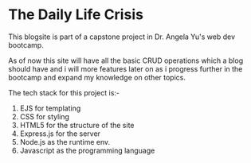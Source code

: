 # The Daily Life Crisis

This blogsite is part of a capstone project in Dr. Angela Yu's web dev bootcamp.

As of now this site will have all the basic CRUD operations which a blog should have and i will more features later on as i progress further in the bootcamp and expand my knowledge on other topics.

The tech stack for this project is:-

1. EJS for templating
2. CSS for styling
3. HTML5 for the structure of the site
4. Express.js for the server
5. Node.js as the runtime env.
6. Javascript as the programming language
